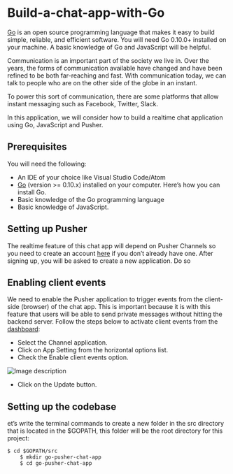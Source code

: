 # Build-a-chat-app-with-Go

[Go](https://golang.org/) is an open source programming language that makes it easy to build simple, reliable, and efficient software. You will need Go 0.10.0+ installed on your machine. A basic knowledge of Go and JavaScript will be helpful.

Communication is an important part of the society we live in. Over the years, the forms of communication available have changed and have been refined to be both far-reaching and fast. With communication today, we can talk to people who are on the other side of the globe in an instant.

To power this sort of communication, there are some platforms that allow instant messaging such as Facebook, Twitter, Slack.

In this application, we will consider how to build a realtime chat application using Go, JavaScript and Pusher. 

## Prerequisites

You will need the following:
- An IDE of your choice like Visual Studio Code/Atom
- [Go](https://golang.org/) (version >= 0.10.x) installed on your computer. Here’s how you can install Go.
- Basic knowledge of the Go programming language
- Basic knowledge of JavaScript.

## Setting up Pusher

The realtime feature of this chat app will depend on Pusher Channels so you need to create an account [here](https://dashboard.pusher.com/accounts/sign_up) if you don’t already have one. After signing up, you will be asked to create a new application. Do so

## Enabling client events

We need to enable the Pusher application to trigger events from the client-side (browser) of the chat app. This is important because it is with this feature that users will be able to send private messages without hitting the backend server. Follow the steps below to activate client events from the [dashboard](https://dashboard.pusher.com/):

- Select the Channel application.
- Click on App Setting from the horizontal options list.
- Check the Enable client events option. 

![Image description](https://images.ctfassets.net/1es3ne0caaid/r2p5Sr6hLq4eeWMoII8YE/78f08355870ee274ed621530d5fd9f16/chat-app-go-enable-client-events.png)

- Click on the Update button.

## Setting up the codebase

et’s write the terminal commands to create a new folder in the src directory that is located in the $GOPATH, this folder will be the root directory for this project:

```
$ cd $GOPATH/src
    $ mkdir go-pusher-chat-app
    $ cd go-pusher-chat-app
```


